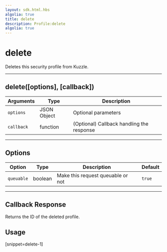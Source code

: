 ```yaml
---
layout: sdk.html.hbs
algolia: true
title: delete
description: Profile:delete
algolia: true
---
```

  

# delete
Deletes this security profile from Kuzzle.

---

## delete([options], [callback])

| Arguments | Type | Description |
|---------------|---------|----------------------------------------|
| ``options`` | JSON Object | Optional parameters |
| ``callback`` | function | (Optional) Callback handling the response |

---

## Options

| Option | Type | Description | Default |
|---------------|---------|----------------------------------------|---------|
| ``queuable`` | boolean | Make this request queuable or not  | ``true`` |

---

## Callback Response

Returns the ID of the deleted profile.

## Usage

[snippet=delete-1]
